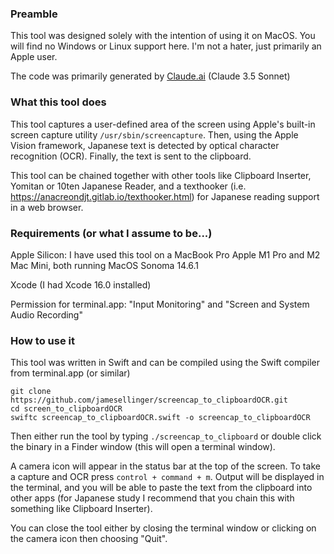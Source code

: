 ### Preamble

This tool was designed solely with the intention of using it on MacOS. You will find no Windows or Linux support here. I'm not a hater, just primarily an Apple user.

The code was primarily generated by [Claude.ai](https://claude.ai) (Claude 3.5 Sonnet)

### What this tool does

This tool captures a user-defined area of the screen using Apple's built-in screen capture utility `/usr/sbin/screencapture`. Then, using the Apple Vision framework, Japanese text is detected by optical character recognition (OCR). Finally, the text is sent to the clipboard.

This tool can be chained together with other tools like Clipboard Inserter, Yomitan or 10ten Japanese Reader, and a texthooker (i.e. https://anacreondjt.gitlab.io/texthooker.html) for Japanese reading support in a web browser.

### Requirements (or what I assume to be...) 

Apple Silicon: I have used this tool on a MacBook Pro Apple M1 Pro and M2 Mac Mini, both running MacOS Sonoma 14.6.1

Xcode (I had Xcode 16.0 installed)

Permission for terminal.app: "Input Monitoring" and "Screen and System Audio Recording" 

### How to use it

This tool was written in Swift and can be compiled using the Swift compiler from terminal.app (or similar)

```
git clone https://github.com/jamesellinger/screencap_to_clipboardOCR.git
cd screen_to_clipboardOCR
swiftc screencap_to_clipboardOCR.swift -o screencap_to_clipboardOCR
```

Then either run the tool by typing `./screencap_to_clipboard` or double click the binary in a Finder window (this will open a terminal window).

A camera icon will appear in the status bar at the top of the screen. To take a capture and OCR press `control + command + m`. Output will be displayed in the terminal, and you will be able to paste the text from the clipboard into other apps (for Japanese study I recommend that you chain this with something like Clipboard Inserter).

You can close the tool either by closing the terminal window or clicking on the camera icon then choosing "Quit".